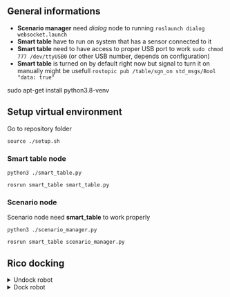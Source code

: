 ## General informations

- **Scenario manager** need *dialog* node to running `roslaunch dialog websocket.launch`
- **Smart table** have to run on system that has a sensor connected to it
- **Smart table** need to have access to proper USB port to work `sudo chmod 777 /dev/ttyUSB0` (or other USB number, depends on configuration)
- **Smart table** is turned on by default right now but signal to turn it on manually might be usefull `rostopic pub /table/sgn_on std_msgs/Bool "data: true"`


sudo apt-get install python3.8-venv


## Setup virtual environment

Go to repository folder
```
source ./setup.sh
```

### Smart table node
```
python3 ./smart_table.py
```
```
rosrun smart_table smart_table.py
```

### Scenario node
Scenario node need **smart_table** to work properly
```
python3 ./scenario_manager.py
```
```
rosrun smart_table scenario_manager.py
```

## Rico docking
<details>
  <summary>Undock robot</summary>
  
```
rostopic pub /undocker_server/goal laser_servoing_msgs/UndockActionGoal "header:
  seq: 0
  stamp:
    secs: 0
    nsecs: 0
  frame_id: ''
goal_id:
  stamp:
    secs: 0
    nsecs: 0
  id: ''
goal: {}"
```
</details>

<details>
  <summary>Dock robot</summary>
  
```
rostopic pub /go_and_dock/goal dock_charge_sm_msgs/GoAndDockActionGoal "header:
  seq: 0
  stamp:
    secs: 0
    nsecs: 0
  frame_id: ''
goal_id:
  stamp:
    secs: 0
    nsecs: 0
  id: ''
goal:
  retry_delay:
    secs: 0
    nsecs: 0
  use_current_pose: true"
```
</details>
